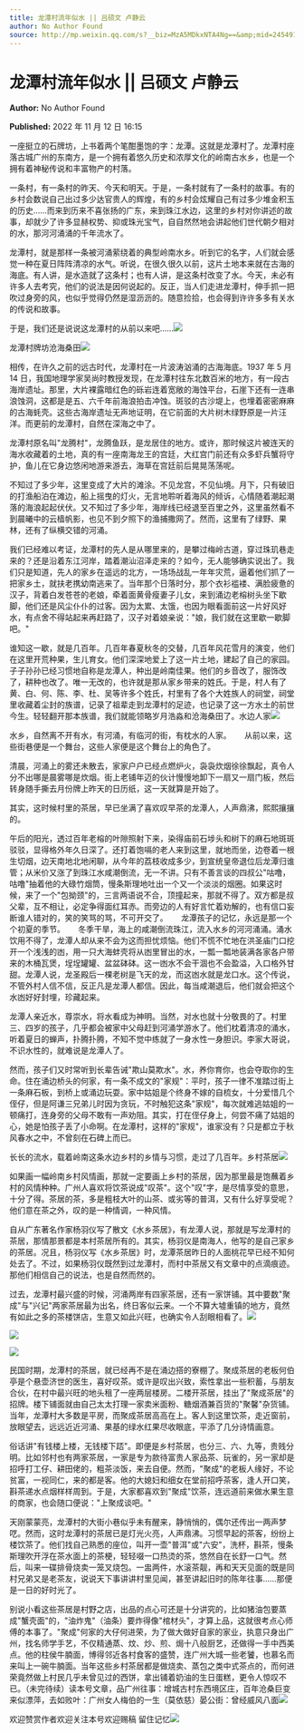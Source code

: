 ```yaml
---
title: 龙潭村流年似水 || 吕硕文 卢静云
author: No Author Found
source: http://mp.weixin.qq.com/s?__biz=MzA5MDkxNTA4Ng==&amp;mid=2454912828&amp;idx=1&amp;sn=a4c6ea1c88bba77034ee9b21f065772d&amp;chksm=87a2375db0d5be4bfb452650713bb71d3615ffe94b1678b186ef4ef5551f241642dccfd70090#rd
---
```


# 龙潭村流年似水 || 吕硕文 卢静云

**Author:** No Author Found

**Published:** 2022 年 11 月 12 日 16:15

一座挺立的石牌坊，上书着两个笔酣墨饱的字：龙潭。这就是龙潭村了。龙潭村座落古城广州的东南方，是一个拥有着悠久历史和浓厚文化的岭南古水乡，也是一个拥有着神秘传说和丰富物产的村落。

一条村，有一条村的昨天、今天和明天。于是，一条村就有了一条村的故事。有的乡村会数说自己出过多少达官贵人的辉煌，有的乡村会炫耀自己有过多少堆金积玉的历史……而来到历来不喜张扬的广东，来到珠江水边，这里的乡村对你讲述的故事，却就少了许多显赫权势、抑或珠光宝气，自自然然地会讲起他们世代朝夕相对的水，那河河涌涌的千年流水了。

龙潭村，就是那样一条被河涌萦绕着的典型岭南水乡。听到它的名字，人们就会感觉一种在夏日阵阵清凉的水气。听说，在很久很久以前，这片土地本来就在古海的海底。有人讲，是水造就了这条村；也有人讲，是这条村改变了水。今天，未必有许多人去考究，他们的说法是因何说起的。反正，当人们走进龙潭村，伸手抓一把吹过身旁的风，也似乎觉得仍然是湿沥沥的。随意捡拾，也会得到许许多多有关水的传说和故事。

于是，我们还是说说这龙潭村的从前以来吧……![](https://mmbiz.qpic.cn/mmbiz_jpg/PJWG74pLsMYoicbGWA3iccWblnIxzvfficNHSIZs31YAHForD4Nxl4328HOH2dGPrAFGmV6Gvbgbw3LUTIXB8hWag/640)

龙潭村牌坊沧海桑田![](https://mmbiz.qpic.cn/mmbiz_png/bL2iaicTYdZn64kHG0jnuichYfyvrI2Qk6fTDCoiaGgfa4uINoia3xxc5YibJ1lmapAXcICf27etB1yKjVia0M54rE8jQ/640?wx_fmt=png)

相传，在许久之前的远古时代，龙潭村在一片波涛汹涌的古海海底。1937 年 5 月 14 日，我国地理学家吴尚时教授发现，在龙潭村往东北数百米的地方，有一段古海岸遗址。那里，大片裸露暗红色的砾岩连着宽敞的海蚀平台，石崖下还有一连串浪蚀洞，这都是是五、六千年前海浪拍击冲蚀。斑驳的古沙堤上，也埋着密密麻麻的古海蚝壳。这些古海岸遗址无声地证明，在它前面的大片树木绿野原是一片汪洋。而更前的龙潭村，自然在深海之中了。

龙潭村原名叫"龙腾村"，龙腾鱼跃，是龙居住的地方。或许，那时候这片被连天的海水收藏着的土地，真的有一座南海龙王的宫廷，大红宫门前还有众多虾兵蟹将守护，鱼儿在它身边悠闲地游来游去，海草在宫廷前后晃晃荡荡呢。

不知过了多少年，这里变成了大片的滩涂。不见龙宫，不见仙境。月下，只有破旧的打渔船泊在滩边，船上摇曳的灯火，无言地聆听着海风的倾诉，心情随着潮起潮落的海浪起起伏伏。又不知过了多少年，海岸线已经退至百里之外，这里虽然看不到晨曦中的云樯帆影，也见不到夕照下的渔捕撒网了。然而，这里有了绿野、果林，还有了纵横交错的河涌。

我们已经难以考证，龙潭村的先人是从哪里来的，是攀过梅岭古道，穿过珠玑巷走来的？还是沿着东江河岸，踏着潮汕沼泽走来的？如今，无人能够确实说出了。我们只是知道，先人的家乡在遥远的北方，一场场战乱一年年灾荒，逼着他们抓了一把家乡土，就扶老携幼南逃来了。当年那个日落时分，那个衣衫褴褛、满脸疲惫的汉子，背着白发苍苍的老娘，牵着面黄骨瘦妻子儿女，来到涌边老榕树头坐下歇脚，他们还是风尘仆仆的过客。因为太累、太饿，也因为眼看面前这一片好风好水，有点舍不得站起来再赶路了，汉子对着娘亲说："娘，我们就在这里歇一歇脚吧。"

谁知这一歇，就是几百年。几百年春夏秋冬的交替，几百年风花雪月的演变，他们在这里开荒种果，生儿育女。他们深深地爱上了这一片土地，建起了自己的家园。子子孙孙已经习惯地自称是龙潭人，种出是岭南佳果。他们的乡音改了，服饰改了，耕种也改了。唯一无改的，也许就是那从家乡带来的姓氏。于是，村人有了黄、白、何、陈、李、杜、吴等许多个姓氏，村里有了各个大姓族人的祠堂，祠堂里收藏着尘封的族谱，记录了祖辈走到龙潭村的足迹，也记录了这一方水土的前世今生。轻轻翻开那本族谱，我们就能领略岁月浩淼和沧海桑田了。水边人家![](https://mmbiz.qpic.cn/mmbiz_jpg/PJWG74pLsMYoicbGWA3iccWblnIxzvfficNeTkDicPzZZic97gj4kNrFlwibeMeicb8bDGSR9K1sCEumvhhsmt47D0Xpg/640)

水乡，自然离不开有水，有河涌，有临河的街，有枕水的人家。      从前以来，这些街巷便是一个舞台，这些人家便是这个舞台上的角色了。

清晨，河涌上的雾还未散去，家家户户已经点燃炉火，袅袅炊烟徐徐飘起，真令人分不出哪是晨雾哪是炊烟。街上老铺年迈的伙计慢慢地卸下一扇又一扇门板，然后转身随手撕去月份牌上昨天的日历纸，这一天就算是开始了。

其实，这时候村里的茶居，早已坐满了喜欢叹早茶的龙潭人，人声鼎沸，熙熙攘攘的。

午后的阳光，透过百年老榕的叶隙照射下来，染得庙前石埗头和树下的麻石地斑斑驳驳，显得格外年久日深了。还打着饱嗝的老人来到这里，就地而坐，边卷着一根生切烟，边天南地北地闲聊，从今年的荔枝收成多少，到宣统皇帝退位后龙潭归谁管；从米价又涨了到珠江水咸潮倒流，无一不讲。只有不善言谈的四叔公"咕噜，咕噜"抽着他的大碌竹烟筒，慢条斯理地吐出一个又一个淡淡的烟圈。如果这时候，来了一个"包拗颈"的，三言两语说不合，顶撞起来，那就不得了。双方都是叔父辈，互不相让，必定争得面红耳赤。而旁边的人有好言忙着劝解的，也有信口妄断谁人错对的，笑的笑骂的骂，不可开交了。      龙潭孩子的记忆，永远是那一个个初夏的季节。      冬季干旱，海上的咸潮倒流珠江，流入水乡的河河涌涌。涌水饮用不得了，龙潭人却从来不会为这而担忧烦恼。他们不慌不忙地在洪圣庙门口挖开一个浅浅的凼，用一只大海蚌壳将从凼里冒出的水，一瓢一瓢地装满各家各户带来的木桶瓦煲，埕埕罐罐、盆盆砵砵。这一凼水不会干涸也不会盈溢，入口格外甘甜。龙潭人说，龙圣殿后一棵老树是飞天的龙，而这凼水就是龙口水。这个传说，不管外村人信不信，反正凡是龙潭人都信。因此，每当咸潮退后，他们就会把这个水凼好好封埋，珍藏起来。

龙潭人亲近水，尊崇水，将水看成为神明。当然，对水也就十分敬畏的了。村里三、四岁的孩子，几乎都会被家中父母赶到河涌学游水了。他们枕着清凉的涌水，听着夏日的蝉声，扑腾扑腾，不知不觉中练就了一身水性一身胆识。李家大哥说，不识水性的，就难说是龙潭人了。

然而，孩子们又时常听到长辈告诫"欺山莫欺水"。水，养你育你，也会夺取你的生命。住在涌边桥头的何家，有一条不成文的"家规"：平时，孩子一律不准踏过街上一条麻石板，到桥上或涌边玩耍。家中姑姐是个终身不嫁的自梳女，十分爱惜几个侄仔，但是阿谦三兄弟儿时因为贪玩，不时触犯这条"家规"，每次就难逃姑姐的一顿痛打，连身旁的父母不敢有一声劝阻。其实，打在侄仔身上，何尝不痛了姑姐的心，她是怕孩子丢了小命啊。在龙潭村，这样的"家规"，谁家没有？只是都立于秋风春水之中，不曾刻在石碑上而已。

长长的流水，载着岭南这条水边乡村的乡情与习惯，走过了几百年。乡村茶居![](https://mmbiz.qpic.cn/mmbiz_png/bL2iaicTYdZn64kHG0jnuichYfyvrI2Qk6fTDCoiaGgfa4uINoia3xxc5YibJ1lmapAXcICf27etB1yKjVia0M54rE8jQ/640?wx_fmt=png)

如果画一幅岭南乡村风情画，那就一定要画上乡村的茶居，因为那里最是饱蘸着乡村的风情种种。广州人喜欢将饮茶说成"叹茶"。这个"叹"字，是尽情享受的意思，十分了得。茶居的茶，多是粗枝大叶的山茶、或劣等的普洱，又有什么好享受呢？他们意在茶之外，叹的是一种情调，一种风情。

自从广东著名作家杨羽仪写了散文《水乡茶居》，有龙潭人说，那就是写龙潭村的茶居，那情那景都是本村茶居所有的。其实，杨羽仪是南海人，他写的是自己家乡的茶居。况且，杨羽仪写《水乡茶居》时，龙潭茶居昨日的人面桃花早已经不知何处去了。不过，如果杨羽仪既然到过龙潭村，而村中茶居又有文章中的点滴痕迹。那他们相信自己的说法，也是自然而然的。

过去，龙潭村最兴盛的时候，河涌两岸有四家茶居，还有一家饼铺。其中要数"聚成"与"兴记"两家茶居最为出名，终日客似云来。一个不算大墟重镇的地方，竟然有如此之多的茶楼饼店，生意又如此兴旺，也确实令人刮眼相看了。![](https://mmbiz.qpic.cn/mmbiz_png/bL2iaicTYdZn64kHG0jnuichYfyvrI2Qk6fTDCoiaGgfa4uINoia3xxc5YibJ1lmapAXcICf27etB1yKjVia0M54rE8jQ/640?wx_fmt=png)

![](https://mmbiz.qpic.cn/mmbiz_png/Ljib4So7yuWj9wtb7lbnqprQub5sJtNy0DFVZ02hvg0zqUObxkzCdVZdI2yffMjFTt7p84OyWTiaJNnjM2TgWWPw/640?wx_fmt=png)

![](https://mmbiz.qpic.cn/mmbiz_jpg/PJWG74pLsMYoicbGWA3iccWblnIxzvfficNnhrYEibZlqibB99XiaoCTZemTnSdRmgU0zgYInrRSZs9ic1EhX7sS2VfYw/640)

民国时期，龙潭村的茶居，就已经再不是在涌边搭的寮棚了。聚成茶居的老板何伯亭是个悬壶济世的医生，喜好叹茶。或许是叹出兴致，索性拿出一些积蓄，与朋友合伙，在村中最兴旺的地头租了一座两层楼房。二楼开茶居，挂出了"聚成茶居"的招牌。楼下铺面就由自己太太打理一家卖米面粉、糖烟酒兼百货的"聚馨"杂货铺。当年，龙潭村大多数是平房，而聚成茶居高高在上。客人到这里饮茶，走近窗前，放眼望去，远远近近河涌、果基的绿水红果尽收眼底，平添了几分诗情画意。

俗话讲"有钱楼上楼，无钱楼下踎"。即便是乡村茶居，也分三、六、九等，贵贱分明。比如邻村也有两家茶居，一家是专为款待富贵人家品茶、玩雀的，另一家却是招呼打工仔、耕田佬的，粗茶淡饭，来去自便。然而，"聚成"的老板人缘好，不论贫富，一视同仁，来的都是客。他的大媳妇和细女在堂前招呼茶客，逢人开口笑，斟茶递水点烟样样周到。于是，大家都喜欢到"聚成"饮茶，连远道前来做水果生意的商家，也会随口便说："上聚成谈吧。"

天刚蒙蒙亮，龙潭村的大街小巷似乎未有醒来，静悄悄的，偶尔还传出一两声梦呓。然而，这时龙潭村的茶居已是灯光火亮，人声鼎沸。习惯早起的茶客，纷纷上楼饮茶了。他们找自己熟悉的座位，叫开一壶"普洱"或"六安"，洗杯，斟茶，慢条斯理吹开浮在茶水面上的茶梗，轻轻啜一口热烫的茶，悠然自在长舒一口气。然后，叫来一碟排骨烧卖一笼叉烧包。一盅两件，水滚茶靓，再和天天见面的既是同村兄弟又是老茶友，说说天下事讲讲村里见闻，甚至讲起旧时的陈年往事……那便是一日的好时光了。

别说小看这些茶居是村野之店，出品的点心可还是十分讲究的，比如猪油包要蒸成"蟹壳面"的，"油炸鬼"（油条）要炸得像"棺材头"，才算上品，这就很考点心师傅的本事了。"聚成"何家的大仔何进荣，为了做大做好自家的家业，执意只身出广州，找名师学手艺，不仅精通蒸、炆、炒、煎、焗十八般厨艺，还做得一手中西美点。他的柱侯牛腩面，博得邻近各村食客的盛赞，连广州大城一些老饕，也慕名而来叫上一碗牛腩面。当年这些乡村茶居都是做烧卖、蒸包之类中式茶点的，而何进荣竟然做上村民几乎未曾见过的西饼，拿出铺着奶油的生日蛋糕，更令人惊叹不已。（未完待续）读本号文章，品广州往事：增城古村东西境区庄，百年沧桑巨变来似漂萍，去如败叶：广州女人梅伯的一生（莫依慈）晏公街：曾经威风八面![](https://mmbiz.qpic.cn/mmbiz_png/Ljib4So7yuWj9wtb7lbnqprQub5sJtNy0DFVZ02hvg0zqUObxkzCdVZdI2yffMjFTt7p84OyWTiaJNnjM2TgWWPw/640?wx_fmt=png)

欢迎赞赏作者欢迎关注本号欢迎赐稿 留住记忆![](https://mmbiz.qpic.cn/mmbiz_jpg/PJWG74pLsMZZboDcOJJ5RJRa0TrRzoNSvrv9MUibrHIj4bCG4iaJdAg6T5DbKAv50viaQo6fADibibA99Gd1JChTOSg/640?wx_fmt=jpeg)
